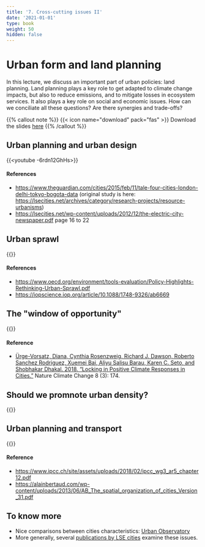 ```yaml
---
title: '7. Cross-cutting issues II'
date: '2021-01-01'
type: book
weight: 50
hidden: false
---
```

# Urban form and land planning

<!--more-->

In this lecture, we discuss an important part of urban policies: land planning. Land planning plays a key role to get adapted to climate change impacts, but also to reduce emissions, and to mitigate  losses in ecosystem services. It also plays a key role on social and economic issues. How can we conciliate all these questions? Are there synergies and trade-offs?

{{% callout note %}}
{{< icon name="download" pack="fas" >}} Download the slides [here](http://www.centre-cired.fr/wp-content/uploads/2021/10/city-shape.pdf)
{{% /callout %}}

## Urban planning and urban design
{{<youtube -6rdn12GhHs>}}
 
#### References
- https://www.theguardian.com/cities/2015/feb/11/tale-four-cities-london-delhi-tokyo-bogota-data (original study is here: https://lsecities.net/archives/category/research-projects/resource-urbanisms)
- https://lsecities.net/wp-content/uploads/2012/12/the-electric-city-newspaper.pdf page 16 to 22
## Urban sprawl
{{<youtube arituuEJf0c>}}
 
#### References
- https://www.oecd.org/environment/tools-evaluation/Policy-Highlights-Rethinking-Urban-Sprawl.pdf
- https://iopscience.iop.org/article/10.1088/1748-9326/ab6669
 
## The "window of opportunity"
{{<youtube eLAMx6VZdbk>}}
 
#### Reference
- [Ürge-Vorsatz, Diana, Cynthia Rosenzweig, Richard J. Dawson, Roberto Sanchez Rodriguez, Xuemei Bai, Aliyu Salisu Barau, Karen C. Seto, and Shobhakar Dhakal. 2018. “Locking in Positive Climate Responses in Cities.”](https://www.researchgate.net/profile/Aliyu-Salisu-Barau/publication/323427221_Locking_in_positive_climate_responses_in_cities/links/5aa01278a6fdcc22e2cc659e/Locking-in-positive-climate-responses-in-cities.pdf) Nature Climate Change 8 (3): 174.

## Should we promnote urban density?

{{<youtube XQaBm00ZHHc>}}
 
## Urban planning and transport

{{<youtube OqR8cY3BPJ4>}}
 
#### Reference
- https://www.ipcc.ch/site/assets/uploads/2018/02/ipcc_wg3_ar5_chapter12.pdf
- https://alainbertaud.com/wp-content/uploads/2013/06/AB_The_spatial_organization_of_cities_Version_31.pdf

## To know more
- Nice comparisons between cities characteristics: [Urban Observatory ](https://www.urbanobservatory.org/compare/index.html)
- More generally, several [publications by LSE cities](https://www.lse.ac.uk/Cities/publications) examine these issues.


